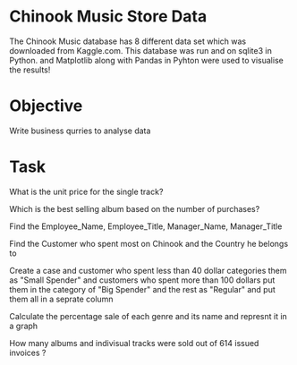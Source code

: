 # Chinook Music Store Data
The Chinook Music database has 8 different data set which was downloaded from Kaggle.com. This database was run and on sqlite3 in Python.
and Matplotlib along with Pandas in Pyhton were used to visualise the results!

# Objective 
Write business qurries to analyse data

# Task
What is the unit price for the single track?

Which is the best selling album based on the number of purchases?

Find the Employee_Name, Employee_Title, Manager_Name, Manager_Title

Find the Customer who spent most on Chinook and the Country he belongs to

Create a case and customer who spent less than 40 dollar categories them as "Small Spender" and customers who spent more than 100 dollars put them in the category of "Big Spender" and the rest as "Regular" and put them all in a seprate column

Calculate the percentage sale of each genre and its name and represnt it in a graph

How many albums and indivisual tracks were sold out of 614 issued invoices ?
